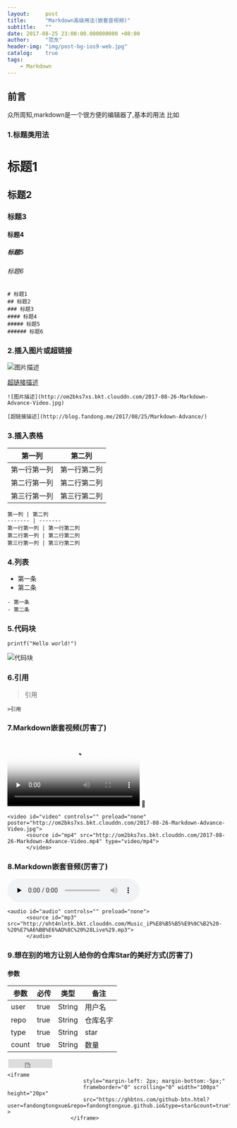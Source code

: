 ```yaml
---
layout:     post
title:      "Markdown高级用法(嵌套音视频)"
subtitle:   ""
date: 2017-08-25 23:00:00.000000000 +08:00
author:     "范东"
header-img: "img/post-bg-ios9-web.jpg"
catalog:    true
tags:
    - Markdown
---
```

## 前言
众所周知,markdown是一个很方便的编辑器了,基本的用法
比如

### 1.标题类用法
# 标题1
## 标题2
### 标题3
#### 标题4
##### 标题5
###### 标题6

```
# 标题1
## 标题2
### 标题3
#### 标题4
##### 标题5
###### 标题6
```
### 2.插入图片或超链接
![图片描述](http://om2bks7xs.bkt.clouddn.com/2017-08-26-Markdown-Advance-Video.jpg)

[超链接描述](http://blog.fandong.me/2017/08/25/Markdown-Advance/)

```
![图片描述](http://om2bks7xs.bkt.clouddn.com/2017-08-26-Markdown-Advance-Video.jpg)

[超链接描述](http://blog.fandong.me/2017/08/25/Markdown-Advance/)
```
### 3.插入表格

第一列 | 第二列
------- | -------
第一行第一列 | 第一行第二列
第二行第一列 | 第二行第二列
第三行第一列 | 第三行第二列

```
第一列 | 第二列
------- | -------
第一行第一列 | 第一行第二列
第二行第一列 | 第二行第二列
第三行第一列 | 第三行第二列
```
### 4.列表

- 第一条
- 第二条

```
- 第一条
- 第二条
```
### 5.代码块
```
printf("Hello world!")
```
![代码块](http://om2bks7xs.bkt.clouddn.com/2017-08-26-Markdown-Advance-Code.png)

### 6.引用
>引用

```
>引用
```

### 7.Markdown嵌套视频(厉害了)
<video id="video" controls="" preload="none" poster="http://om2bks7xs.bkt.clouddn.com/2017-08-26-Markdown-Advance-Video.jpg">
      <source id="mp4" src="http://om2bks7xs.bkt.clouddn.com/2017-08-26-Markdown-Advance-Video.mp4" type="video/mp4">
      </video>
      
      
```
<video id="video" controls="" preload="none" poster="http://om2bks7xs.bkt.clouddn.com/2017-08-26-Markdown-Advance-Video.jpg">
      <source id="mp4" src="http://om2bks7xs.bkt.clouddn.com/2017-08-26-Markdown-Advance-Video.mp4" type="video/mp4">
      </video>
```
### 8.Markdown嵌套音频(厉害了)
<audio id="audio" controls="" preload="none">
      <source id="mp3" src="http://oht4nlntk.bkt.clouddn.com/Music_iP%E8%B5%B5%E9%9C%B2%20-%20%E7%A6%BB%E6%AD%8C%20%28Live%29.mp3">
      </audio>
      
      
```
<audio id="audio" controls="" preload="none">
      <source id="mp3" src="http://oht4nlntk.bkt.clouddn.com/Music_iP%E8%B5%B5%E9%9C%B2%20-%20%E7%A6%BB%E6%AD%8C%20%28Live%29.mp3">
      </audio>
```
### 9.想在别的地方让别人给你的仓库Star的美好方式(厉害了)
#### 参数

参数 | 必传 | 类型 | 备注 
------- | ------- | ------- | -------
user | true | String | 用户名
repo | true | String | 仓库名字
type | true | String | star
count | true | String | 数量

<iframe
                        style="margin-left: 2px; margin-bottom:-5px;"
                        frameborder="0" scrolling="0" width="100px" height="20px"
                        src="https://ghbtns.com/github-btn.html?user=fandongtongxue&repo=fandongtongxue.github.io&type=star&count=true" >
                    </iframe>
                    

```
<iframe
                        style="margin-left: 2px; margin-bottom:-5px;"
                        frameborder="0" scrolling="0" width="100px" height="20px"
                        src="https://ghbtns.com/github-btn.html?user=fandongtongxue&repo=fandongtongxue.github.io&type=star&count=true" >
                    </iframe>
```
